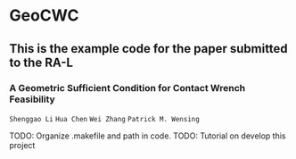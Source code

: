 # GeoCWC

## This is the example code for the paper submitted to the RA-L
### A Geometric Sufficient Condition for Contact Wrench Feasibility 
`Shenggao Li` `Hua Chen` `Wei Zhang` `Patrick M. Wensing`


TODO: Organize .makefile and path in code.
TODO: Tutorial on develop this project
